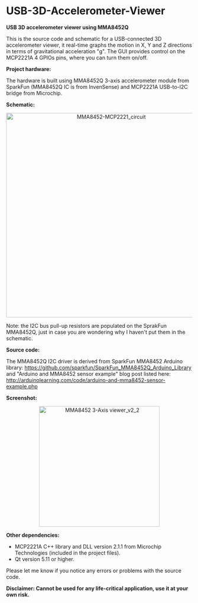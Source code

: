 # USB-3D-Accelerometer-Viewer
**USB 3D accelerometer viewer using MMA8452Q**

This is the source code and schematic for a USB-connected 3D accelerometer viewer, it real-time graphs the motion in X, Y and Z directions in terms of gravitational acceleration "g". The GUI provides control on the MCP2221A 4 GPIOs pins, where you can turn them on/off.

**Project hardware:**

The hardware is built using MMA8452Q 3-axis accelerometer module from SparkFun (MMA8452Q IC is from InvenSense) and MCP2221A USB-to-I2C bridge from Microchip. 

**Schematic:**

<p align="center"> <img width="553" alt="MMA8452-MCP2221_circuit" src="https://user-images.githubusercontent.com/8460504/62651860-c9eddb00-b90e-11e9-8e04-38fdca868ec6.png"> </p>

Note: the I2C bus pull-up resistors are populated on the SprakFun MMA8452Q, just in case you are wondering why I haven't put them in the schematic.

**Source code:**

The MMA8452Q I2C driver is derived from SparkFun MMA8452 Arduino library: https://github.com/sparkfun/SparkFun_MMA8452Q_Arduino_Library
and "Arduino and MMA8452 sensor example" blog post listed here: http://arduinolearning.com/code/arduino-and-mma8452-sensor-example.php

**Screenshot:**

<p align="center"> <img width="326" alt="MMA8452 3-Axis viewer_v2_2" src="https://user-images.githubusercontent.com/8460504/62651842-be9aaf80-b90e-11e9-966e-6bb1a2da8496.png"> </p>

**Other dependencies:**
- MCP2221A C++ library and DLL version 2.1.1 from Microchip Technologies (included in the project files).
- Qt version 5.11 or higher.

Please let me know if you notice any errors or problems with the source code.

**Disclaimer: Cannot be used for any life-critical application, use it at your own risk.**

